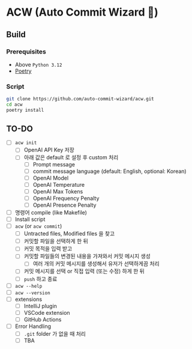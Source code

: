 # ACW (Auto Commit Wizard 🧙)

## Build

### Prerequisites

- Above `Python 3.12`
- [Poetry](https://python-poetry.org/)

### Script

```bash
git clone https://github.com/auto-commit-wizard/acw.git
cd acw
poetry install
```

## TO-DO

- [ ] `acw init`
  - [ ] OpenAI API Key 저장
  - [ ] 아래 값은 default 로 설정 후 custom 처리
    - [ ] Prompt message
    - [ ] commit message language (default: English, optional: Korean)
    - [ ] OpenAI Model
    - [ ] OpenAI Temperature
    - [ ] OpenAI Max Tokens
    - [ ] OpenAI Frequency Penalty
    - [ ] OpenAI Presence Penalty
- [ ] 명령어 compile (like Makefile)
- [ ] Install script
- [ ] `acw` (or `acw commit`)
  - [ ] Untracted files, Modified files 을 찾고
  - [ ] 커밋할 파일을 선택하게 한 뒤
  - [ ] 커밋 목적을 입력 받고
  - [ ] 커밋할 파일들의 변경된 내용을 가져와서 커밋 메시지 생성
    - [ ] 여러 개의 커밋 메시지를 생성해서 유저가 선택하게끔 처리
  - [ ] 커밋 메시지를 선택 or 직접 입력 (또는 수정) 하게 한 뒤
  - [ ] `push` 하고 종료
- [ ] `acw --help`
- [ ] `acw --version`
- [ ] extensions
  - [ ] IntelliJ plugin
  - [ ] VSCode extension
  - [ ] GitHub Actions
- [ ] Error Handling
  - [ ] `.git` folder 가 없을 때 처리
  - [ ] TBA
